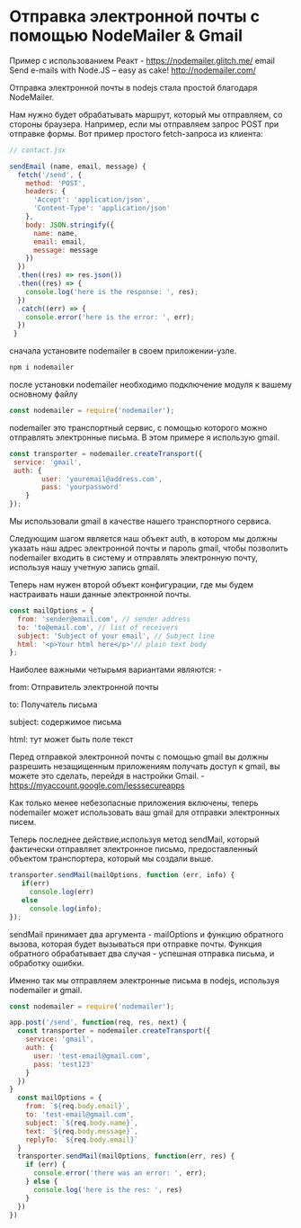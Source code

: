 # Отправка электронной почты с помощью NodeMailer & Gmail

Пример с использованием Реакт - https://nodemailer.glitch.me/
email Send e-mails with Node.JS – easy as cake! http://nodemailer.com/


Отправка электронной почты в nodejs стала простой благодаря NodeMailer. 

Нам нужно будет обрабатывать маршрут, который мы отправляем, со стороны браузера. Например, если мы отправляем запрос POST при отправке формы. Вот пример простого fetch-запроса из клиента:

```javascript
// contact.jsx

sendEmail (name, email, message) {
  fetch('/send', {
    method: 'POST',
    headers: {
      'Accept': 'application/json',
      'Content-Type': 'application/json'
    },
    body: JSON.stringify({
      name: name,
      email: email,
      message: message
    })
  })
  .then((res) => res.json())
  .then((res) => {
    console.log('here is the response: ', res);
  })
  .catch((err) => {
    console.error('here is the error: ', err);
  })
 }
```

сначала установите nodemailer в своем приложении-узле.
```javascript
npm i nodemailer
```

после установки nodemailer необходимо подключение модуля к вашему основному файлу

```javascript
const nodemailer = require('nodemailer');
```
nodemailer это транспортный сервис, с помощью которого можно отправлять электронные письма. В этом примере я использую gmail.

```javascript
const transporter = nodemailer.createTransport({
 service: 'gmail',
 auth: {
        user: 'youremail@address.com',
        pass: 'yourpassword'
    }
});
```

Мы использовали gmail в качестве нашего транспортного сервиса.

Следующим шагом является наш объект auth, в котором мы должны указать наш адрес электронной почты и пароль gmail, чтобы позволить nodemailer входить в систему и отправлять электронную почту, используя нашу учетную запись gmail.

Теперь нам нужен второй объект конфигурации, где мы будем настраивать наши данные электронной почты.

```javascript
const mailOptions = {
  from: 'sender@email.com', // sender address
  to: 'to@email.com', // list of receivers
  subject: 'Subject of your email', // Subject line
  html: '<p>Your html here</p>'// plain text body
};
```

Наиболее важными четырьмя вариантами являются: -

from: Отправитель электронной почты

to: Получатель письма

subject: содержимое письма

html: тут может быть поле текст

Перед отправкой электронной почты с помощью gmail вы должны разрешить незащищенным приложениям получать доступ к gmail, вы можете это сделать, перейдя в настройки Gmail. - https://myaccount.google.com/lesssecureapps

Как только менее небезопасные приложения включены, теперь nodemailer может использовать ваш gmail для отправки электронных писем.

Теперь последнее действие,используя метод sendMail, который фактически отправляет электронное письмо, предоставленный объектом транспортера, который мы создали выше.

```javascript
transporter.sendMail(mailOptions, function (err, info) {
   if(err)
     console.log(err)
   else
     console.log(info);
});
```

sendMail принимает два аргумента - mailOptions и функцию обратного вызова, которая будет вызываться при отправке почты. Функция обратного обрабатывает два случая - успешная отправка письма, и обработку ошибки.

Именно так мы отправляем электронные письма в nodejs, используя nodemailer и gmail.

```javascript
const nodemailer = require('nodemailer');

app.post('/send', function(req, res, next) {
  const transporter = nodemailer.createTransport({
    service: 'gmail',
    auth: {
      user: 'test-email@gmail.com',
      pass: 'test123'
    }
  })
}
  const mailOptions = {
    from: `${req.body.email}`,
    to: 'test-email@gmail.com',
    subject: `${req.body.name}`,
    text: `${req.body.message}`,
    replyTo: `${req.body.email}`
  }
  transporter.sendMail(mailOptions, function(err, res) {
    if (err) {
      console.error('there was an error: ', err);
    } else {
      console.log('here is the res: ', res)
    }
  })
})
```